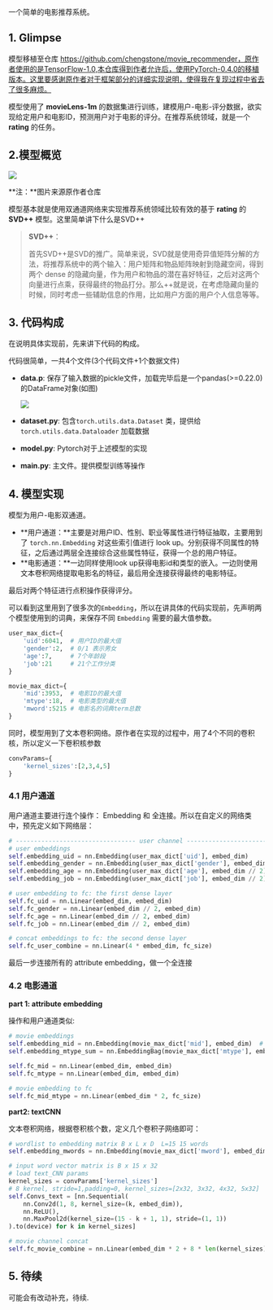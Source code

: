 一个简单的电影推荐系统。  

## 1. Glimpse

模型移植至仓库 https://github.com/chengstone/movie_recommender，原作者使用的是TensorFlow-1.0,本仓库得到作者允许后，使用PyTorch-0.4.0的移植版本。这里要感谢原作者对于框架部分的详细实现说明，使得我在复现过程中省去了很多麻烦。 

 模型使用了 **movieLens-1m** 的数据集进行训练，建模用户-电影-评分数据，欲实现给定用户和电影ID，预测用户对于电影的评分。在推荐系统领域，就是一个 **rating** 的任务。



## 2.模型概览

![](https://markdownfoto-1252952266.cos.ap-guangzhou.myqcloud.com/Github/model.001.jpeg)

**注：**图片来源原作者仓库  



模型基本就是使用双通道网络来实现推荐系统领域比较有效的基于 **rating** 的 **SVD++** 模型。这里简单讲下什么是SVD++

>**SVD++**：
>
>首先SVD++是SVD的推广。简单来说，SVD就是使用奇异值矩阵分解的方法，将推荐系统中的两个输入：用户矩阵和物品矩阵映射到隐藏空间，得到两个 dense 的隐藏向量，作为用户和物品的潜在喜好特征，之后对这两个向量进行点乘，获得最终的物品打分。那么++就是说，在考虑隐藏向量的时候，同时考虑一些辅助信息的作用，比如用户方面的用户个人信息等等。



## 3. 代码构成

在说明具体实现前，先来讲下代码的构成。  

代码很简单，一共4个文件(3个代码文件+1个数据文件)

- **data.p**: 保存了输入数据的pickle文件，加载完毕后是一个pandas(>=0.22.0)的DataFrame对象(如图)

  ![](https://markdownfoto-1252952266.cos.ap-guangzhou.myqcloud.com/Github/rec1.PNG)

- **dataset.py**: 包含`torch.utils.data.Dataset` 类，提供给 `torch.utils.data.Dataloader` 加载数据

- **model.py**: Pytorch对于上述模型的实现

- **main.py**: 主文件。提供模型训练等操作



## 4. 模型实现

模型为用户-电影双通道。

- **用户通道：**主要是对用户ID、性别、职业等属性进行特征抽取，主要用到了 `torch.nn.Embedding` 对这些索引值进行 look up。分别获得不同属性的特征，之后通过两层全连接综合这些属性特征，获得一个总的用户特征。
- **电影通道：**一边同样使用look up获得电影id和类型的嵌入。一边则使用文本卷积网络提取电影名的特征，最后用全连接获得最终的电影特征。  

最后对两个特征进行点积操作获得评分。    

可以看到这里用到了很多次的`Embedding`，所以在讲具体的代码实现前，先声明两个模型使用到的词典，来保存不同 `Embedding` 需要的最大值参数。

```python
user_max_dict={
    'uid':6041,  # 用户ID的最大值
    'gender':2,	 # 0/1 表示男女
    'age':7,     # 7个年龄段
    'job':21     # 21个工作分类
}

movie_max_dict={
    'mid':3953,  # 电影ID的最大值
    'mtype':18,  # 电影类型的最大值
    'mword':5215 # 电影名的词典term总数
}
```

同时，模型用到了文本卷积网络。原作者在实现的过程中，用了4个不同的卷积核，所以定义一下卷积核参数

```python
convParams={
    'kernel_sizes':[2,3,4,5]
}
```

### 4.1 用户通道

用户通道主要进行连个操作： Embedding 和 全连接。所以在自定义的网络类中，预先定义如下网络层：

```python
# --------------------------------- user channel --------------------------------------------
# user embeddings
self.embedding_uid = nn.Embedding(user_max_dict['uid'], embed_dim)
self.embedding_gender = nn.Embedding(user_max_dict['gender'], embed_dim // 2)
self.embedding_age = nn.Embedding(user_max_dict['age'], embed_dim // 2)
self.embedding_job = nn.Embedding(user_max_dict['job'], embed_dim // 2)

# user embedding to fc: the first dense layer
self.fc_uid = nn.Linear(embed_dim, embed_dim)
self.fc_gender = nn.Linear(embed_dim // 2, embed_dim)
self.fc_age = nn.Linear(embed_dim // 2, embed_dim)
self.fc_job = nn.Linear(embed_dim // 2, embed_dim)

# concat embeddings to fc: the second dense layer
self.fc_user_combine = nn.Linear(4 * embed_dim, fc_size)
```

最后一步连接所有的 attribute embedding，做一个全连接

### 4.2 电影通道

**part 1: attribute  embedding**  

操作和用户通道类似:

```python
# movie embeddings
self.embedding_mid = nn.Embedding(movie_max_dict['mid'], embed_dim)  # normally 32
self.embedding_mtype_sum = nn.EmbeddingBag(movie_max_dict['mtype'], embed_dim, mode='sum')

self.fc_mid = nn.Linear(embed_dim, embed_dim)
self.fc_mtype = nn.Linear(embed_dim, embed_dim)

# movie embedding to fc
self.fc_mid_mtype = nn.Linear(embed_dim * 2, fc_size)
```

**part2: textCNN**  

文本卷积网络，根据卷积核个数，定义几个卷积子网络即可：

```python
# wordlist to embedding matrix B x L x D  L=15 15 words
self.embedding_mwords = nn.Embedding(movie_max_dict['mword'], embed_dim)

# input word vector matrix is B x 15 x 32
# load text_CNN params
kernel_sizes = convParams['kernel_sizes']
# 8 kernel, stride=1,padding=0, kernel_sizes=[2x32, 3x32, 4x32, 5x32]
self.Convs_text = [nn.Sequential(
    nn.Conv2d(1, 8, kernel_size=(k, embed_dim)),
    nn.ReLU(),
    nn.MaxPool2d(kernel_size=(15 - k + 1, 1), stride=(1, 1))
).to(device) for k in kernel_sizes]

# movie channel concat
self.fc_movie_combine = nn.Linear(embed_dim * 2 + 8 * len(kernel_sizes), fc_size)  # tanh
```



## 5. 待续

可能会有改动补充，待续.